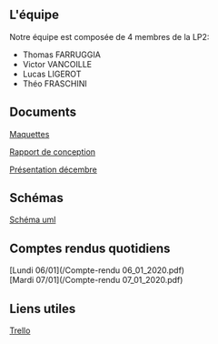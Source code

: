 ## L'équipe

Notre équipe est composée de 4 membres de la LP2:
- Thomas FARRUGGIA
- Victor VANCOILLE
- Lucas LIGEROT
- Théo FRASCHINI

## Documents


[Maquettes](/Maquettes.pdf)

[Rapport de conception](/Rendu.pdf)

[Présentation décembre](/Présentation.pptx)


## Schémas


[Schéma uml](/UML.PNG)


## Comptes rendus quotidiens


[Lundi 06/01](/Compte-rendu 06_01_2020.pdf) <br/>
[Mardi 07/01](/Compte-rendu 07_01_2020.pdf)



## Liens utiles


[Trello](https://trello.com/b/RHxLFRuw/projet-tutor%C3%A9-jukebox-2019-20)


